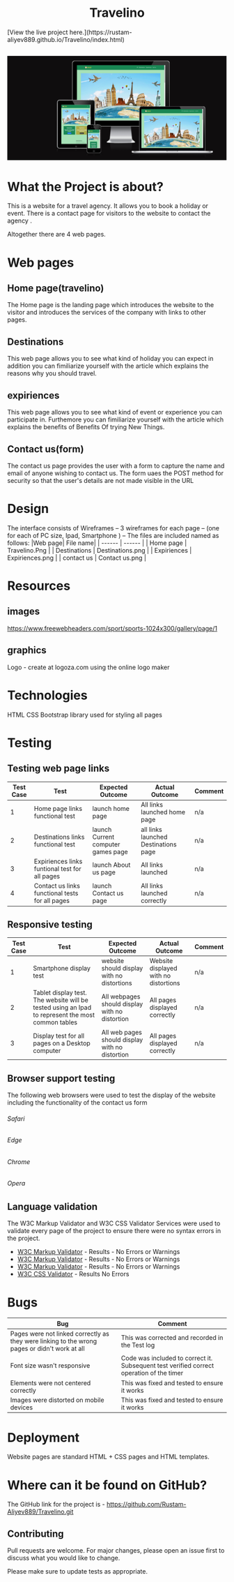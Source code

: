 <h1 align="center">Travelino</h1>
[View the live project here.](https://rustam-aliyev889.github.io/Travelino/index.html)
<h2 align="center"><img src="static/images/screenshots/mock-up.png"></h2>

# What the Project is about? 
This is a website for a travel agency. It allows you to book a holiday or event. There is a contact page for visitors to the website to contact the agency .

Altogether there are 4 web pages.
# Web pages
## Home page(travelino)
The Home page is the landing page which introduces the website to the visitor and introduces the services of the company with links to other pages.
## Destinations
This web page allows you to see what kind of holiday you can expect in addition you can fimiliarize yourself with the article which explains the reasons why you should travel.
## expiriences
This web page allows you to see what kind of event or experience  you can participate in. Furthemore you can fimiliarize yourself with the article which explains the benefits of Benefits Of trying New Things.
## Contact us(form)
The contact us page provides the user with a form to capture the name and email of anyone wishing to contact us. The form uaes the POST method for security so that the user's details are not made visible in the URL

# Design 
The interface consists of Wireframes – 3 wireframes for each page – (one for each of PC size, Ipad, Smartphone ) – The files are included named as follows:
|Web page| File name|
| ------ | ------ |
|   Home page    |   Travelino.Png         |
|   Destinations |   Destinations.png      |
|   Expiriences  |   Expiriences.png       |
|   contact us   |   Contact us.png        |

# Resources  
## images
https://www.freewebheaders.com/sport/sports-1024x300/gallery/page/1
## graphics
Logo - create at logoza.com using the online logo maker

# Technologies
HTML
CSS
Bootstrap library used for styling all pages

# Testing
## Testing web page  links
|Test Case| Test|Expected Outcome|Actual Outcome|Comment|
| ------ | ------ |------ |------ |------ |
|1|   Home page links  functional test    |  launch home page        |All links launched home page|n/a|
|2|  Destinations links functional test     | launch Current computer games page          |all links launched Destinations page|n/a|
|3|  Expiriences links funtional test for all pages    |   launch About us page        |All links launched |n/a|
|4| Contact us links functional tests for all pages     | launch Contact us page          |All links launched correctly|n/a|

## Responsive testing
|Test Case| Test|Expected Outcome|Actual Outcome|Comment|
| ------ | ------ |------ |------ |------ |
|1|   Smartphone display test    |  website should display with no distortions        |Website displayed with no distortions|n/a|
|2|  Tablet display test. The website will be tested using an Ipad to represent the most common tables     | All webpages should display with no distortion          |All pages displayed correctly|n/a|
|3|  Display test for all pages on a Desktop computer    |   All web pages should display with no distortion |All pages displayed correctly|n/a|

## Browser support testing
The following web browsers were used to test the display of the website including the functionality of the contact us form
###### Safari
###### Edge
###### Chrome
###### Opera

## Language validation
The W3C Markup Validator and W3C CSS Validator Services were used to validate every page of the project to ensure there were no syntax errors in the project.

-   [W3C Markup Validator](https://validator.w3.org/nu/?doc=https%3A%2F%2Frustam-aliyev889.github.io%2FTravelino%2Findex.html) - Results - No Errors or Warnings
-   [W3C Markup Validator](https://validator.w3.org/nu/?doc=https%3A%2F%2Frustam-aliyev889.github.io%2FTravelino%2Fdestinations.html) - Results - No Errors or Warnings
-   [W3C Markup Validator](https://validator.w3.org/nu/?doc=https%3A%2F%2Frustam-aliyev889.github.io%2FTravelino%2Fexperiences.html) - Results - No Errors or Warnings
-   [W3C CSS Validator](https://jigsaw.w3.org/css-validator/validator?uri=https%3A%2F%2Frustam-aliyev889.github.io%2FTravelino%2Findex.html&profile=css3svg&usermedium=all&warning=1&vextwarning=&lang=en) - Results No Errors
# Bugs
|Bug|Comment|
| ------ | ------ |
|Pages were not linked correctly as they were linking to the wrong pages or didn't work at all|This was corrected and recorded in the Test log|
|Font size wasn't responsive |Code was included to correct it. Subsequent test verified correct operation of the timer|
|Elements were not centered correctly|This was fixed and tested to ensure it works|
|Images were distorted on mobile devices|This was fixed and tested to ensure it works|

# Deployment
Website pages are standard HTML + CSS pages and HTML templates.

# Where can it be found on GitHub? 
The GitHub link for the project is - https://github.com/Rustam-Aliyev889/Travelino.git

## Contributing

Pull requests are welcome. For major changes, please open an issue first
to discuss what you would like to change.

Please make sure to update tests as appropriate.